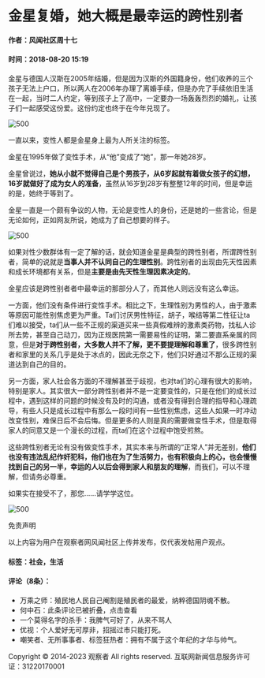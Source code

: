# 金星复婚，她大概是最幸运的跨性别者

#### 作者：风闻社区周十七  
#### 时间：2018-08-20 15:19  

金星与德国人汉斯在2005年结婚，但是因为汉斯的外国籍身份，他们收养的三个孩子无法上户口，所以两人在2006年办理了离婚手续，但是办完了手续依旧生活在一起，当时二人约定，等到孩子上了高中，一定要办一场轰轰烈烈的婚礼，让孩子们一起感受这份爱。这份约定也终于在今年兑现了。

![500](https://i.guancha.cn/bbs/2018/08/20/20180820151903146.png?imageView2/2/w/500/format/png)

一直以来，变性人都是金星身上最为人所关注的标签。

金星在1995年做了变性手术，从“他”变成了“她”，那一年她28岁。

金星曾说过，**她从小就不觉得自己是个男孩子，从6岁起就有着做女孩子的幻想，16岁就做好了成为女人的准备**，虽然从16岁到28岁有整整12年的时间，但是幸运的是，她终于等到了。

金星一直是一个颇有争议的人物，无论是变性人的身份，还是她的一些言论，但是无论如何，正如网友所说，她成为了自己想要的样子。

![500](https://i.guancha.cn/bbs/2018/08/20/20180820151909544.png?imageView2/2/w/500/format/png)

如果对性少数群体有一定了解的话，就会知道金星是典型的跨性别者，所谓跨性别者，简单的说就是**当事人并不认同自己的生理性别**。跨性别者的出现由先天性因素和成长环境都有关系，但是**主要是由先天性生理因素决定的**。

金星应该是跨性别者者中最幸运的那部分人了，而其他人则远没有这么幸运。

一方面，他们没有条件进行变性手术。相比之下，生理性别为男性的人，由于激素等原因可能性别焦虑更为严重。Ta们讨厌男性特征，胡子，喉结等第二性征让ta们难以接受，ta们从一些不正规的渠道买来一些真假难辨的激素类药物，找私人诊所去势，甚至自己动刀，因为正规医院第一需要易性的证明，第二要直系亲属的同意，但是**对于跨性别者，大多数人并不了解，更不要提理解和尊重了**，很多跨性别者和家里的关系几乎是处于冰点的，因此无奈之下，他们只好通过不那么正规的渠道达到自己的目的。

另一方面，家人社会各方面的不理解甚至于歧视，也对ta们的心理有很大的影响，特别是家人。其实很大一部分跨性别者并不是一定要变性的，只是在他们的成长过程中，遇到这样的问题的时候没有及时的沟通，或者没有得到合理的指导和心理疏导，有些人只是成长过程中有那么一段时间有一些性别焦虑，这些人如果一时冲动改变性别，难保日后不会后悔。但是更多的人则是真的需要做变性手术，但是取得家人的同意又是一个漫长的过程，而ta们在这个过程中饱受煎熬。

这些跨性别者无论有没有做变性手术，其实本来与所谓的“正常人”并无差别，**他们也没有违法乱纪作奸犯科，他们也在为了生活努力，也有积极向上的心，也会慢慢找到自己的另一半，幸运的人以后会得到家人和朋友的理解**，而我们，可以不理解，但请务必尊重。

如果实在接受不了，那您……请学学这位。

![500](https://i.guancha.cn/bbs/2018/08/20/20180820151916507.png?imageView2/2/w/500/format/png)

免责声明

以上内容为用户在观察者网风闻社区上传并发布，仅代表发帖用户观点。

#### 标签：社会，生活

#### 评论（8条）：  
- 万乘之师：殖民地人民自己阉割是殖民者的最爱，纳粹德国阴魂不散。  
- 何中石：此条评论已被折叠，点击查看  
- 一个莫得名字的杀手：我脾气可好了，从来不骂人  
- 优视：个人爱好无可厚非，招摇过市只能打死。  
- 嘲笑者、无所事事者、标签狂热者：拥有不属于这个年纪的才华与帅气。

Copyright © 2014-2023 观察者 All rights reserved. 互联网新闻信息服务许可证：31220170001
<!-- tcd_original_link https://user.guancha.cn/main/content?id=33626 -->
